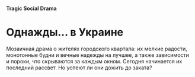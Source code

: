 #### Tragic Social Drama

# Однажды... в Украине

Мозаичная драма о жителях городского квартала: их мелкие радости, монотонные будни и вечные надежды на лучшее, а также зависимости и пороки, что скрываются за каждым окном. Сегодня начинается их последний рассвет. Но успеют ли они дожить до заката?
